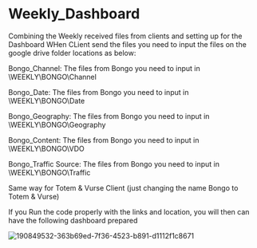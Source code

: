# Weekly_Dashboard
Combining the Weekly received files from clients and setting up for the Dashboard
WHen CLient send the files you need to input the files on the google drive folder locations as below:

Bongo_Channel: The files from Bongo you need to input in <Google drive root folder>\WEEKLY\BONGO\Channel

Bongo_Date: The files from Bongo you need to input in <Google drive root folder>\WEEKLY\BONGO\Date

Bongo_Geography: The files from Bongo you need to input in <Google drive root folder>\WEEKLY\BONGO\Geography

Bongo_Content: The files from Bongo you need to input in <Google drive root folder>\WEEKLY\BONGO\VDO

Bongo_Traffic Source: The files from Bongo you need to input in <Google drive root folder>\WEEKLY\BONGO\Traffic

Same way for Totem & Vurse Client (just changing the name Bongo to Totem & Vurse)

If you Run the code properly with the links and location, you will then can have the following dashboard prepared


![190849532-363b69ed-7f36-4523-b891-d1112f1c8671](https://github.com/smrraihan/Weekly_Dashboard/assets/92089362/12d9b21c-a78c-4c3f-b4d3-94e1b6228f82)
